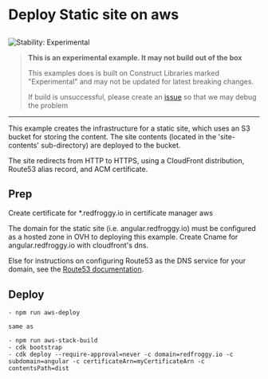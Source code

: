 # Deploy Static site on aws

## <!--BEGIN STABILITY BANNER-->

![Stability: Experimental](https://img.shields.io/badge/stability-Experimental-important.svg?style=for-the-badge)

> **This is an experimental example. It may not build out of the box**
>
> This examples does is built on Construct Libraries marked "Experimental" and may not be updated for latest breaking changes.
>
> If build is unsuccessful, please create an [issue](https://github.com/aws-samples/aws-cdk-examples/issues/new) so that we may debug the problem

---

<!--END STABILITY BANNER-->

This example creates the infrastructure for a static site, which uses an S3 bucket for storing the content. The site contents (located in the 'site-contents' sub-directory) are deployed to the bucket.

The site redirects from HTTP to HTTPS, using a CloudFront distribution, Route53 alias record, and ACM certificate.

## Prep

Create certificate for \*.redfroggy.io in certificate manager aws

The domain for the static site (i.e. angular.redfroggy.io) must be configured as a hosted zone in OVH to deploying this example.
Create Cname for angular.redfroggy.io with cloudfront's dns.

Else for instructions on configuring Route53 as the DNS service for your domain, see the [Route53 documentation](https://docs.aws.amazon.com/Route53/latest/DeveloperGuide/dns-configuring.html).

## Deploy

```
- npm run aws-deploy

same as

- npm run aws-stack-build
- cdk bootstrap
- cdk deploy --require-approval=never -c domain=redfroggy.io -c subdomain=angular -c certificateArn=myCertificateArn -c contentsPath=dist
```
